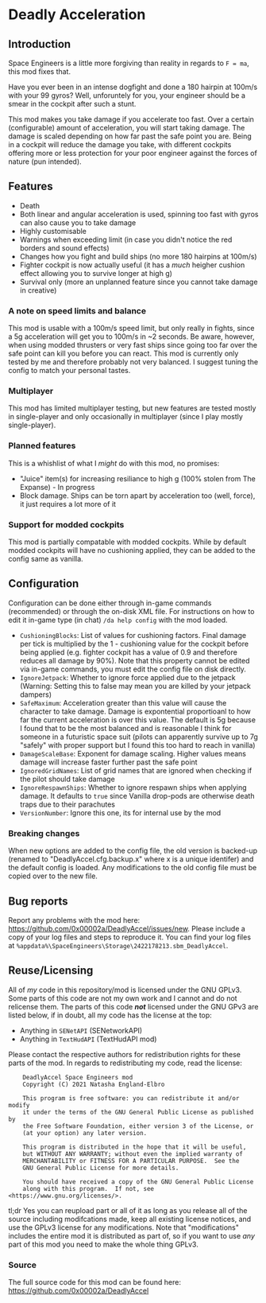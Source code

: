 ﻿# Deadly Acceleration

## Introduction 

Space Engineers is a little more forgiving than reality in regards to `F = ma`, this mod fixes that.

Have you ever been in an intense dogfight and done a 180 hairpin at 100m/s with your 99 gyros? 
Well, unforuntely for you, your engineer should be a smear in the cockpit after such a stunt. 

This mod makes you take damage if you accelerate too fast. Over a certain (configurable) amount of acceleration, you will start taking damage. 
The damage is scaled depending on how far past the safe point you are. Being in a cockpit will reduce the damage you take, with 
different cockpits offering more or less protection for your poor engineer against the forces of nature (pun intended).

## Features 

- Death 
- Both linear and angular acceleration is used, spinning too fast with gyros can also cause you to take damage 
- Highly customisable 
- Warnings when exceeding limit (in case you didn't notice the red borders and sound effects)
- Changes how you fight and build ships (no more 180 hairpins at 100m/s)
- Fighter cockpit is now actually useful (it has a _much_ heigher cushion effect allowing you to survive longer at high g)
- Survival only (more an unplanned feature since you cannot take damage in creative)

### A note on speed limits and balance

This mod is usable with a 100m/s speed limit, but only really in fights, since a 5g acceleration will get you to 100m/s in ~2 seconds. Be aware, however, when 
using modded thrusters or very fast ships since going too far over the safe point can kill you before you can react. This mod is currently only tested by me and therefore 
probably not very balanced. I suggest tuning the config to match your personal tastes.

### Multiplayer

This mod has limited multiplayer testing, but new features are tested mostly in single-player and only occasionally in multiplayer (since I play mostly single-player).

### Planned features

This is a whishlist of what I _might_ do with this mod, no promises:

- "Juice" item(s) for increasing resiliance to high g (100% stolen from The Expanse) - In progress
- Block damage. Ships can be torn apart by acceleration too (well, force), it just requires a lot more of it

### Support for modded cockpits

This mod is partially compatable with modded cockpits. While by default modded cockpits will have no cushioning applied, 
they can be added to the config same as vanilla.


## Configuration 

Configuration can be done either through in-game commands (recommended) or through the on-disk XML file. For instructions on how to edit it in-game 
type (in chat) `/da help config` with the mod loaded.

- `CushioningBlocks`: List of values for cushioning factors. 
						Final damage per tick is multiplied by the 1 - cushioning value 
						for the cockpit before being applied (e.g. fighter cockpit has a value of 0.9 and therefore reduces all damage by 90%).
                        Note that this property cannot be edited via in-game commands, you must edit the config file on disk directly.
- `IgnoreJetpack`: Whether to ignore force applied due to the jetpack (Warning: Setting this to false may mean you are killed by your jetpack dampers)
- `SafeMaximum`: Acceleration greater than this value will cause the character to take damage. Damage is expontential proportioanl to how far
					the current acceleration is over this value. The default is 5g because I found that to be the most balanced and is reasonable I think 
					for someone in a futuristic space suit (pilots can apparently survive up to 7g "safely" with proper support but I found this too hard to reach in vanilla)
- `DamageScaleBase`: Exponent for damage scaling. Higher values means damage will increase faster further past the safe point 
- `IgnoredGridNames`: List of grid names that are ignored when checking if the pilot should take damage
- `IgnoreRespawnShips`: Whether to ignore respawn ships when applying damage. It defaults to `true` since Vanilla drop-pods are otherwise death traps due to their parachutes
- `VersionNumber`: Ignore this one, its for internal use by the mod

### Breaking changes 

When new options are added to the config file, the old version is backed-up (renamed to "DeadlyAccel.cfg.backup.x" where x is a unique identifer) and the default config is 
loaded. Any modifications to the old config file must be copied over to the new file.

## Bug reports

Report any problems with the mod here:
https://github.com/0x00002a/DeadlyAccel/issues/new. Please include a copy of
your log files and steps to  reproduce it. You can find your log files at
`%appdata%\SpaceEngineers\Storage\2422178213.sbm_DeadlyAccel`.

## Reuse/Licensing 

All of _my_ code in this repository/mod is licensed under the GNU GPLv3. Some parts of this code are not my own work and I cannot and do not relicense them.
The parts of this code ***not*** licensed under the GNU GPv3 are listed below, if in doubt, all my code has the license at the top:

- Anything in `SENetAPI` (SENetworkAPI)
- Anything in `TextHudAPI` (TextHudAPI mod)

Please contact the respective authors for redistribution rights for these parts of the mod. In regards to redistributing my code, read the license:

```
    DeadlyAccel Space Engineers mod
    Copyright (C) 2021 Natasha England-Elbro

    This program is free software: you can redistribute it and/or modify
    it under the terms of the GNU General Public License as published by
    the Free Software Foundation, either version 3 of the License, or
    (at your option) any later version.

    This program is distributed in the hope that it will be useful,
    but WITHOUT ANY WARRANTY; without even the implied warranty of
    MERCHANTABILITY or FITNESS FOR A PARTICULAR PURPOSE.  See the
    GNU General Public License for more details.

    You should have received a copy of the GNU General Public License
    along with this program.  If not, see <https://www.gnu.org/licenses/>.
```

tl;dr Yes you can reupload part or all of it as long as you release all of the source including modifcations made, keep all existing license notices, and use the GPLv3
license for any modifications. Note that "modifications" includes the entire mod it is distributed as part of, so if you want to use _any_ part of this mod you need to 
make the whole thing GPLv3.

### Source

The full source code for this mod can be found here: https://github.com/0x00002a/DeadlyAccel

